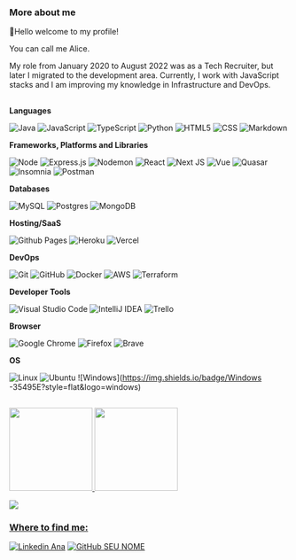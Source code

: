 <h3> More about me </h3>

👋Hello welcome to my profile!

You can call me Alice.

My role from January 2020 to August 2022 was as a Tech Recruiter, but later I migrated to the development area. Currently, I work with JavaScript stacks and I am improving my knowledge in Infrastructure and DevOps.
##

**Languages**

  ![Java](https://img.shields.io/badge/Java-35495E.svg?style=flat&logo=openjdk&logoColor=white)
  ![JavaScript](https://img.shields.io/badge/-JavaScript-35495E??style=flat&logo=Javascript)
  ![TypeScript](https://img.shields.io/badge/Typescript-35495E.svg?style=flat&logo=Typescript)
  ![Python](https://img.shields.io/badge/Python-35495E?style=flat&logo=Python)
  ![HTML5](https://img.shields.io/badge/-HTML5-35495E??style=flat&logo=HTML5)
  ![CSS](https://img.shields.io/badge/-CSS3-35495E??style=flat&logo=CSS3&logoColor=1572B6)
  ![Markdown](https://img.shields.io/badge/Markdown-35495E.svg?style=flat&logo=markdown&logoColor=black)
  
 **Frameworks, Platforms and Libraries**
 
 ![Node](https://img.shields.io/badge/Node.js-35495E?style=flat&logo=node.js)
 ![Express.js](https://img.shields.io/badge/Express.js-35495E.svg?style=flat&logo=express)
 ![Nodemon](https://img.shields.io/badge/Nodemon-35495E.svg?style=flat&logo=nodemon)
 ![React](https://img.shields.io/badge/-React-35495E??style=flat&logo=react)
 ![Next JS](https://img.shields.io/badge/Next-35495E?style=flat&logo=next.js&logoColor=black)
 ![Vue](https://img.shields.io/badge/Vue.js-35495E?style=flat&logo=vue.js&logoColor=4FC08D)
 ![Quasar](https://img.shields.io/badge/Quasar-35495E?style=flat&logo=quasar&logoColor=00AFF8)
 ![Insomnia](https://img.shields.io/badge/-Insomnia-35495E??style=flat&logo=insomnia&logoColor=5800CF)
 ![Postman](https://img.shields.io/badge/-Postman-35495E??style=flat&logo=postman)
 
**Databases**

 ![MySQL](https://img.shields.io/badge/-MySQL-35495E??style=flat&logo=mysql)
 ![Postgres](https://img.shields.io/badge/Postgres-35495E.svg?style=flat&logo=postgresql)
 ![MongoDB](https://img.shields.io/badge/MongoDB-35495E.svg?style=flat&logo=mongodb)

**Hosting/SaaS**

![Github Pages](https://img.shields.io/badge/Github%20Pages-35495E?style=flat&logo=Github)
![Heroku](https://img.shields.io/badge/Heroku-35495E.svg?style=flat&logo=Heroku&logoColor=430098)
![Vercel](https://img.shields.io/badge/Vercel-35495E.svg?style=flat&logo=Vercel&logoColor=black)

**DevOps**

  ![Git](https://img.shields.io/badge/-Git-35495E??style=flat&logo=git)
  ![GitHub](https://img.shields.io/badge/-GitHub-35495E?style=flat&logo=github)
  ![Docker](https://img.shields.io/badge/-Docker-35495E??style=flat&logo=docker)
  ![AWS](https://img.shields.io/badge/Amazon_AWS-35495E?style=flat&logo=amazonaws&logoColor=yellow)
  ![Terraform](https://img.shields.io/badge/Terraform-35495E??style=flat&logo=terraform&logoColor=7B42BC)

**Developer Tools**

  ![Visual Studio Code](https://img.shields.io/badge/-Visual%20Studio%20Code-35495E??style=flat&logo=visual-studio-code&logoColor=007ACC)
  ![IntelliJ IDEA](https://img.shields.io/badge/IntelliJIDEA-35495E.svg?style=flat&logo=intellij-idea)
  ![Trello](https://img.shields.io/badge/-Trello-35495E??style=flat&logo=trello&logoColor=007ACC)
 
**Browser**

![Google Chrome](https://img.shields.io/badge/Google%20Chrome-35495E?style=flat&logo=GoogleChrome)
![Firefox](https://img.shields.io/badge/Firefox-35495E?style=flat&logo=Firefox-Browser)
![Brave](https://img.shields.io/badge/Brave-35495E?style=flat&logo=Brave)

**OS**

![Linux](https://img.shields.io/badge/Linux-35495E?style=flat&logo=linux)
![Ubuntu](https://img.shields.io/badge/Ubuntu-35495E?style=flat&logo=Ubuntu)
![Windows](https://img.shields.io/badge/Windows -35495E?style=flat&logo=windows)

  ##

  <div>
  <a href="https://github.com/Ana-Alice-Honorio">
  <img height="150em" src="https://github-readme-stats.vercel.app/api/top-langs/?username=Ana-Alice-Honorio&layout=compact&langs_count=7&theme=merko"/>
 <img height="150em" src="https://github-readme-stats.vercel.app/api?username=Ana-Alice-Honorio&show_icons=true&theme=merko&include_all_commits=true&count_private=true"/> 
</div>
  
 ![](https://komarev.com/ghpvc/?username=Ana-Alice-Honorio&color=006bed)
  
<h3> Where to find me: </h3> 

[![Linkedin Ana](https://img.shields.io/badge/-anaalicehonorio-blue?style=flat-square&logo=Linkedin&logoColor=white&link=)](https://www.linkedin.com/in/anaalicehonorio/)
[![GitHub SEU NOME]( https://img.shields.io/github/followers/Ana-Alice-Honorio?label=follow&style=social)](https://github.com/Ana-Alice-Honorio)
 


